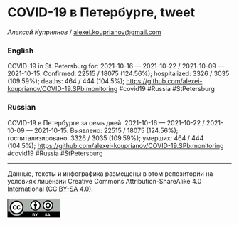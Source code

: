 COVID-19 в Петербурге, tweet
============================

*Алексей Куприянов* /
<a href="mailto:alexei.kouprianov@gmail.com" class="email">alexei.kouprianov@gmail.com</a>

### English

COVID-19 in St. Petersburg for: 2021-10-16 — 2021-10-22 / 2021-10-09 —
2021-10-15. Сonfirmed: 22515 / 18075 (124.56%); hospitalized: 3326 /
3035 (109.59%); deaths: 464 / 444 (104.5%);
<a href="https://github.com/alexei-kouprianov/COVID-19.SPb.monitoring" class="uri">https://github.com/alexei-kouprianov/COVID-19.SPb.monitoring</a>
\#covid19 \#Russia \#StPetersburg

### Russian

COVID-19 в Петербурге за семь дней: 2021-10-16 — 2021-10-22 / 2021-10-09
— 2021-10-15. Выявлено: 22515 / 18075 (124.56%); госпитализировано: 3326
/ 3035 (109.59%); умерших: 464 / 444 (104.5%);
<a href="https://github.com/alexei-kouprianov/COVID-19.SPb.monitoring" class="uri">https://github.com/alexei-kouprianov/COVID-19.SPb.monitoring</a>
\#covid19 \#Russia \#StPetersburg

------------------------------------------------------------------------

Данные, тексты и инфографика размещены в этом репозитории на условиях
лицензии Creative Commons Attribution-ShareAlike 4.0 International ([CC
BY-SA 4.0](https://creativecommons.org/licenses/by-sa/4.0/)).

![](../misc/CC-BY-SA-icon.png "CC-BY-SA")
